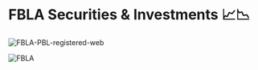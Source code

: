 # FBLA Securities & Investments 📈📉
![FBLA-PBL-registered-web](https://user-images.githubusercontent.com/19508013/168454360-fb44efcd-7b40-49a0-a702-48819389b310.jpg)

![FBLA](https://user-images.githubusercontent.com/19508013/168454114-3f043082-857c-4bd1-8c11-5c411f65a5dd.jpg)
